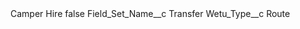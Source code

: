 <?xml version="1.0" encoding="UTF-8"?>
<CustomMetadata xmlns="http://soap.sforce.com/2006/04/metadata" xmlns:xsi="http://www.w3.org/2001/XMLSchema-instance" xmlns:xsd="http://www.w3.org/2001/XMLSchema">
    <label>Camper Hire</label>
    <protected>false</protected>
    <values>
        <field>Field_Set_Name__c</field>
        <value xsi:type="xsd:string">Transfer</value>
    </values>
    <values>
        <field>Wetu_Type__c</field>
        <value xsi:type="xsd:string">Route</value>
    </values>
</CustomMetadata>
